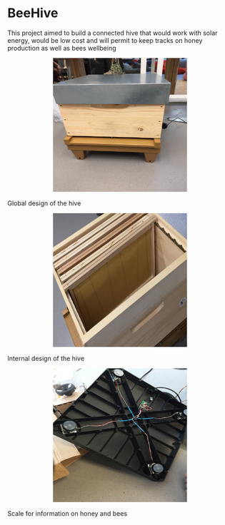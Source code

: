 # BeeHive

This project aimed to build a connected hive that would work with solar energy, would be low cost and will permit to keep tracks on honey production as well as bees wellbeing

<p align="center">
<img  src="Media/image/Hive.JPG" width="300" height="300"/>
</p>
Global design of the hive 

<p align="center">
<img src="Media/image/Intern.JPG" width="300" height="300"/>
</p>
Internal design of the hive


<p align="center">
<img src="Media/image/Scale.JPG" width="300" height="300"/>
</p>
Scale for information on honey and bees


